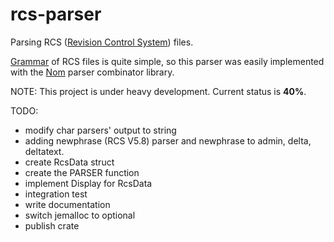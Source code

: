 # rcs-parser
Parsing RCS ([Revision Control System](https://www.gnu.org/software/rcs/)) files.

[Grammar](https://www.gnu.org/software/rcs/manual/html_node/comma_002dv-grammar.html#comma_002dv-grammar) of RCS files is quite simple, so this parser was easily implemented with the [Nom](https://github.com/Geal/nom) parser combinator library. 

NOTE:
This project is under heavy development. Current status is **40%**.


TODO: 
- modify char parsers' output to string
- adding newphrase (RCS V5.8) parser and newphrase to admin, delta, deltatext.
- create RcsData struct
- create the PARSER function
- implement Display for RcsData
- integration test
- write documentation
- switch jemalloc to optional
- publish crate

